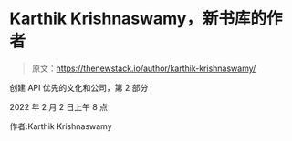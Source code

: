# Karthik Krishnaswamy，新书库的作者

> 原文：<https://thenewstack.io/author/karthik-krishnaswamy/>

创建 API 优先的文化和公司，第 2 部分

2022 年 2 月 2 日上午 8 点

作者:Karthik Krishnaswamy